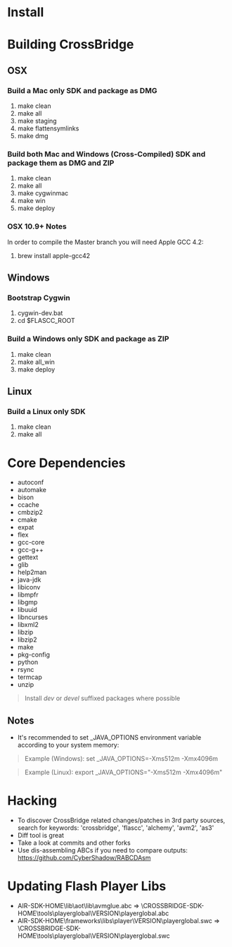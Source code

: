 Install
=======

# Building CrossBridge

## OSX

### Build a Mac only SDK and package as DMG

1. make clean
1. make all 
1. make staging 
1. make flattensymlinks
1. make dmg

### Build both Mac and Windows (Cross-Compiled) SDK and package them as DMG and ZIP

1. make clean
1. make all
1. make cygwinmac
1. make win
1. make deploy

### OSX 10.9+ Notes

In order to compile the Master branch you will need Apple GCC 4.2:

1. brew install apple-gcc42

## Windows

### Bootstrap Cygwin

1. cygwin-dev.bat
1. cd $FLASCC_ROOT

### Build a Windows only SDK and package as ZIP

1. make clean
1. make all_win
1. make deploy

## Linux

### Build a Linux only SDK

1. make clean
1. make all

# Core Dependencies

* autoconf
* automake
* bison
* ccache
* cmbzip2
* cmake
* expat
* flex
* gcc-core
* gcc-g++
* gettext
* glib
* help2man
* java-jdk
* libiconv
* libmpfr
* libgmp
* libuuid
* libncurses
* libxml2
* libzip
* libzip2
* make
* pkg-config
* python
* rsync
* termcap
* unzip

> Install *dev* or *devel* suffixed packages where possible

## Notes

* It's recommended to set \_JAVA\_OPTIONS environment variable according to your system memory:
  
> Example (Windows): set \_JAVA\_OPTIONS=-Xms512m -Xmx4096m
  
> Example (Linux): export \_JAVA\_OPTIONS="-Xms512m -Xmx4096m"

# Hacking

* To discover CrossBridge related changes/patches in 3rd party sources, search for keywords: 'crossbridge', 'flascc', 'alchemy', 'avm2', 'as3'
* Diff tool is great
* Take a look at commits and other forks
* Use dis-assembling ABCs if you need to compare outputs: https://github.com/CyberShadow/RABCDAsm

# Updating Flash Player Libs

* AIR-SDK-HOME\lib\aot\lib\avmglue.abc => \CROSSBRIDGE-SDK-HOME\tools\playerglobal\VERSION\playerglobal.abc
* AIR-SDK-HOME\frameworks\libs\player\VERSION\playerglobal.swc => \CROSSBRIDGE-SDK-HOME\tools\playerglobal\VERSION\playerglobal.swc
